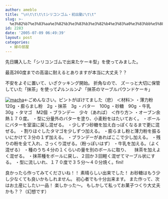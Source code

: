 ```yaml
---
author: ameblo
title: "\n\t\t\t\tシリコンゴム・初出動♪\t\t"
slug: >-
  %e3%82%b7%e3%83%aa%e3%82%b3%e3%83%b3%e3%82%b4%e3%83%a0%e3%83%bb%e5%88%9d%e5%87%ba%e5%8b%95%e2%99%aa
id: 2283
date: '2005-07-09 06:49:39'
layout: post
categories:
  - 嫁の部屋
---
```


先日購入した「シリコンゴムで出来たケーキ型」を使ってみました。

最高260度までの高温に耐えるとありますが本当に大丈夫？？

不安をよそに置いて、いざクッキング開始。 折角なので、 ズーっと大切に保管していた「抹茶」を使って♪ルンルン♪ 「抹茶のマーブルパウンドケーキ」

[![macha](http://blog-imgs-42.fc2.com/a/k/i/akihikofr/blog_import_4f563a2bdceae.jpg)](http://blog-imgs-42.fc2.com/a/k/i/akihikofr/blog_import_4f563a2c297c4.jpg)←ごめんなさい。ピントがぼけてました（悲） ＜材料＞ ・薄力粉　120g ・膨らまし粉　2g ・抹茶　3g ・バター　100g ・砂糖　90g ・牛乳　30g ・タマゴ　M2個 ・ブランデー　少々（あれば） ＜作り方＞ ・オーブン余熱１７０度。 ・型に分量外のバターを塗り、小麦粉をはたいておく。 ・ボールにバターを室温に戻し混ぜる。 ・少しずつ砂糖を加え白っぽくなるまで更に混ぜる。 ・割りほぐしたタマゴを少しずつ加える。 ・膨らまし粉と薄力粉を振るいにかけて３分の１ず加える。 ・ブランデーがあればここで少し加える。 ・残りの粉を全て入れ、さっくり混ぜる。（粉っぽいはず） ・牛乳を加える。（よく混ぜる） ・種のうち４分の１くらいの量を別のボールに取り、 　抹茶を加えよく混ぜる。 ・抹茶種をボールに戻し、２回か３回軽く混ぜてマーブル状にする。 ・型に流しいれ、１７０度で３５分～４０分焼く。fini!

良かったら作ってみてくださいね！！ 素晴らしい出来でした！ お砂糖はもう少し少なくても良いかもしれません。 初心者でも十分出来ます。 また作って、次はお土産にしたい一品！ 楽しかった～。 もしかして私ってお菓子つくり大丈夫かも？？（幻想です）